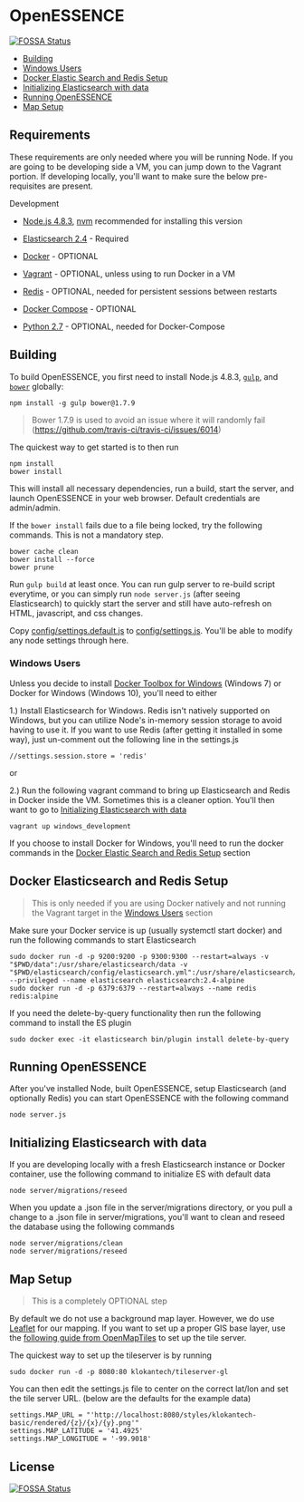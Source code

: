 # OpenESSENCE
[![FOSSA Status](https://app.fossa.io/api/projects/git%2Bgithub.com%2Fsages-health%2Fopenessence.svg?type=shield)](https://app.fossa.io/projects/git%2Bgithub.com%2Fsages-health%2Fopenessence?ref=badge_shield)


* [Building](#building)
* [Windows Users](#windows-users)
* [Docker Elastic Search and Redis Setup](#docker-elasticsearch-and-redis-setup)
* [Initializing Elasticsearch with data](#initializing-elasticsearch-with-data)
* [Running OpenESSENCE](#running-openessence)
* [Map Setup](#map-setup)

## Requirements

These requirements are only needed where you will be running Node. If you are going to be developing side a VM, you can jump down to the Vagrant portion. 
If developing locally, you'll want to make sure the below pre-requisites are present.

Development
 * [Node.js 4.8.3](http://nodejs.org), [nvm](https://github.com/creationix/nvm) recommended for installing this version
 * [Elasticsearch 2.4](https://www.elastic.co/) - Required

 * [Docker](https://www.docker.com/) - OPTIONAL
 * [Vagrant](https://www.vagrantup.com/) - OPTIONAL, unless using to run Docker in a VM
 * [Redis](https://github.com/MSOpenTech/redis/releases) - OPTIONAL, needed for persistent sessions between restarts
 * [Docker Compose](https://docs.docker.com/compose/install/) - OPTIONAL
 * [Python 2.7](https://www.python.org/download/releases/2.7/) - OPTIONAL, needed for Docker-Compose

## Building

To build OpenESSENCE, you first need to install Node.js 4.8.3, [`gulp`](http://gulpjs.com), and [`bower`](http://bower.io) globally:

    npm install -g gulp bower@1.7.9

> Bower 1.7.9 is used to avoid an issue where it will randomly fail (https://github.com/travis-ci/travis-ci/issues/6014)

The quickest way to get started is to then run

    npm install
    bower install

This will install all necessary dependencies, run a build, start the server, and launch OpenESSENCE in your web browser. Default credentials are admin/admin.

If the `bower install` fails due to a file being locked, try the following commands. This is not a mandatory step.

    bower cache clean
    bower install --force
    bower prune

Run `gulp build` at least once. You can run gulp server to re-build script everytime, or you can simply run `node server.js` (after seeing Elasticsearch) to quickly start the server and 
still have auto-refresh on HTML, javascript, and css changes.

Copy [config/settings.default.js](config/settings.default.js) to [config/settings.js](config/settings.js). You'll be able to modify any node settings through here. 

### Windows Users

Unless you decide to install [Docker Toolbox for Windows](https://docs.docker.com/toolbox/toolbox_install_windows/) (Windows 7) or Docker for Windows (Windows 10), you'll need to either 

1.) Install Elasticsearch for Windows. Redis isn't natively supported on Windows, but you can utilize Node's in-memory session storage to avoid having to use it. If you want to use Redis (after getting it installed in some way), just un-comment out the following line in the settings.js

    //settings.session.store = 'redis'

or

2.) Run the following vagrant command to bring up Elasticsearch and Redis in Docker inside the VM. Sometimes this is a cleaner option. You'll then want to go to [Initializing Elasticsearch with data](#initializing-elasticsearch-with-data)

    vagrant up windows_development

If you choose to install Docker for Windows, you'll need to run the docker commands in the [Docker Elastic Search and Redis Setup](#docker-elasticsearch-and-redis-setup) section

## Docker Elasticsearch and Redis Setup

> This is only needed if you are using Docker natively and not running the Vagrant target in the [Windows Users](#windows-users) section

Make sure your Docker service is up (usually systemctl start docker) and run the following commands to start Elasticsearch

    sudo docker run -d -p 9200:9200 -p 9300:9300 --restart=always -v "$PWD/data":/usr/share/elasticsearch/data -v "$PWD/elasticsearch/config/elasticsearch.yml":/usr/share/elasticsearch/config/elasticsearch.yml --privileged --name elasticsearch elasticsearch:2.4-alpine
    sudo docker run -d -p 6379:6379 --restart=always --name redis redis:alpine

If you need the delete-by-query functionality then run the following command to install the ES plugin

    sudo docker exec -it elasticsearch bin/plugin install delete-by-query


## Running OpenESSENCE

After you've installed Node, built OpenESSENCE, setup Elasticsearch (and optionally Redis) you can start OpenESSENCE with the following command

    node server.js

## Initializing Elasticsearch with data

If you are developing locally with a fresh Elasticsearch instance or Docker container, use the following command to initialize ES with default data

    node server/migrations/reseed

When you update a .json file in the server/migrations directory, or you pull a change to a .json file in server/migrations, you'll want to clean and reseed the database using the following commands

    node server/migrations/clean
    node server/migrations/reseed


## Map Setup

> This is a completely OPTIONAL step

By default we do not use a background map layer. However, we do use [Leaflet](http://leafletjs.com/) for our mapping. If you want to set up a proper GIS base layer, use the 
[following guide from OpenMapTiles](https://openmaptiles.org/docs/) to set up the tile server. 

The quickest way to set up the tileserver is by running 

    sudo docker run -d -p 8080:80 klokantech/tileserver-gl

You can then edit the settings.js file to center on the correct lat/lon and set the tile server URL. (below are the defaults for the example data)

    settings.MAP_URL = "'http://localhost:8080/styles/klokantech-basic/rendered/{z}/{x}/{y}.png'"
    settings.MAP_LATITUDE = '41.4925'
    settings.MAP_LONGITUDE = '-99.9018'


## License
[![FOSSA Status](https://app.fossa.io/api/projects/git%2Bgithub.com%2Fsages-health%2Fopenessence.svg?type=large)](https://app.fossa.io/projects/git%2Bgithub.com%2Fsages-health%2Fopenessence?ref=badge_large)